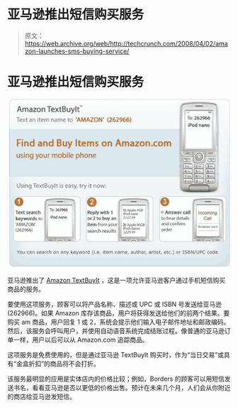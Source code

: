 # 亚马逊推出短信购买服务 

> 原文：<https://web.archive.org/web/http://techcrunch.com/2008/04/02/amazon-launches-sms-buying-service/>

# 亚马逊推出短信购买服务

![amazontextbuyit.jpg](img/f6ebd7e5446c382ff64101b7d742cca9.png)

亚马逊推出了 [Amazon TextBuyIt](https://web.archive.org/web/20230204234750/https://payments.amazon.com/sdui/sdui/productsServices?sn=mobileShopping/whatIsIt) ，这是一项允许亚马逊客户通过手机短信购买商品的服务。

要使用这项服务，顾客可以将产品名称、描述或 UPC 或 ISBN 号发送给亚马逊(262966)。如果 Amazon 库存该商品，用户将获得发送给他们的前两个结果。要购买 am 商品，用户回复 1 或 2，系统会提示他们输入电子邮件地址和邮政编码。然后，该服务会呼叫用户，并使用自动语音系统完成结账过程。像普通的亚马逊订单一样，用户以后可以从 Amazon.com 追踪商品。

这项服务是免费使用的，但是通过亚马逊 TextBuyIt 购买时，作为“当日交易”或具有“金盒折扣”的商品将不会打折。

该服务最明显的应用是实体店内的价格比较；例如，Borders 的顾客可以用短信发送书名，看看亚马逊是否以更低的价格出售。预计在未来几个月，人们会从你附近的商店给亚马逊发短信。